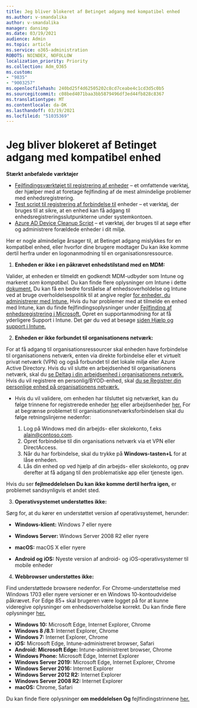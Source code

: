 ```yaml
---
title: Jeg bliver blokeret af Betinget adgang med kompatibel enhed
ms.author: v-smandalika
author: v-smandalika
manager: dansimp
ms.date: 03/19/2021
audience: Admin
ms.topic: article
ms.service: o365-administration
ROBOTS: NOINDEX, NOFOLLOW
localization_priority: Priority
ms.collection: Adm_O365
ms.custom:
- "9835"
- "9003257"
ms.openlocfilehash: 240bd25f4d62505202c8cd7ceabe4c1cd3d5c0b5
ms.sourcegitcommit: c08bed4071baa3bb5879496df3ed44fb828c8367
ms.translationtype: MT
ms.contentlocale: da-DK
ms.lasthandoff: 03/19/2021
ms.locfileid: "51035369"
---
```

# <a name="im-getting-blocked-by-conditional-access-with-compliant-device"></a>Jeg bliver blokeret af Betinget adgang med kompatibel enhed

**Stærkt anbefalede værktøjer**

- [Fejlfindingsværktøjet til registrering af enheder](https://docs.microsoft.com/samples/azure-samples/dsregtool/dsregtool/) – et omfattende værktøj, der hjælper med at foretage fejlfinding af de mest almindelige problemer med enhedsregistrering.
- [Test script til registrering af forbindelse til](https://docs.microsoft.com/samples/azure-samples/testdeviceregconnectivity/testdeviceregconnectivity/) enheder – et værktøj, der bruges til at sikre, at en enhed kan få adgang til enhedsregistreringsslutpunkterne under systemkontoen.
- [Azure AD Device Cleanup Script](https://github.com/mzmaili/AzureADDeviceCleanup) – et værktøj, der bruges til at søge efter og administrere forældede enheder i dit miljø.

Her er nogle almindelige årsager til, at Betinget adgang mislykkes for  en kompatibel enhed, eller hvorfor dine brugere modtager Du kan ikke komme dertil herfra under en logonanmodning til en organisationsressource.

1. **Enheden er ikke i en påkrævet enhedstilstand med en MDM:**

Valider, at enheden er tilmeldt en godkendt MDM-udbyder som Intune og markeret *som kompatibel.* Du kan finde flere oplysninger om Intune i dette [dokument.](https://docs.microsoft.com/mem/intune/enrollment/device-enrollment) Du kan få en bedre forståelse af enhedsoverholdelse og Intune ved at bruge overholdelsespolitik til at angive regler [for enheder, du administrerer med Intune.](https://docs.microsoft.com/mem/intune/protect/device-compliance-get-started) Hvis du har problemer med at tilmelde en enhed med Intune, kan du finde fejlfindingsoplysninger under [Fejlfinding af enhedsregistrering i Microsoft.](https://docs.microsoft.com/troubleshoot/mem/intune/troubleshoot-device-enrollment-in-intune) Opret en supportanmodning for at få yderligere Support i Intune. Det gør du ved at besøge [siden Hjælp og support i Intune.](https://endpoint.microsoft.com/#blade/Microsoft_Intune_DeviceSettings/SupportMenu/helpSupport)

2. **Enheden er ikke forbundet til organisationens netværk:**

For at få adgang til organisationsressourcer skal enheden have forbindelse til organisationens netværk, enten via direkte forbindelse eller et virtuelt privat netværk (VPN) og også forbundet til det lokale miljø eller Azure Active Directory. Hvis du vil slutte en arbejdsenhed til organisationens netværk, skal du [se Deltag i din arbejdsenhed i organisationens netværk.](https://docs.microsoft.com/azure/active-directory/user-help/user-help-join-device-on-network) Hvis du vil registrere en personlig/BYOD-enhed, skal [du se Registrer din personlige enhed på organisationens netværk.](https://docs.microsoft.com/azure/active-directory/user-help/user-help-register-device-on-network)

- Hvis du vil validere, om enheden har tilsluttet sig netværket, kan du følge trinnene for registrerede enheder [her](https://docs.microsoft.com/azure/active-directory/user-help/user-help-register-device-on-network#to-verify-that-youre-registered) eller arbejdsenheder [her.](https://docs.microsoft.com/azure/active-directory/user-help/user-help-join-device-on-network#to-make-sure-youre-joined) For at begrænse problemet til organisationsnetværksforbindelsen skal du følge retningslinjerne nedenfor:

    1. Log på Windows med din arbejds- eller skolekonto, f.eks alain@contoso.com.
    2. Opret forbindelse til din organisations netværk via et VPN eller DirectAccess.
    3. Når du har forbindelse, skal du trykke på **Windows-tasten+L** for at låse enheden.
    4. Lås din enhed op ved hjælp af din arbejds- eller skolekonto, og prøv derefter at få adgang til den problematiske app eller tjeneste igen.

Hvis du ser **fejlmeddelelsen Du kan ikke komme dertil herfra igen,** er problemet sandsynligvis et andet sted.

3. **Operativsystemet understøttes ikke:**

Sørg for, at du kører en understøttet version af operativsystemet, herunder:

- **Windows-klient:** Windows 7 eller nyere

- **Windows Server:** Windows Server 2008 R2 eller nyere

- **macOS:** macOS X eller nyere

- **Android og iOS:** Nyeste version af android- og iOS-operativsystemer til mobile enheder

4. **Webbrowser understøttes ikke:**

Find understøttede browsere nedenfor. For Chrome-understøttelse med Windows 1703 eller nyere versioner er en Windows 10-kontoudvidelse påkrævet. For Edge 85+ skal brugeren være logget på for at kunne videregive oplysninger om enhedsoverholdelse korrekt. Du kan finde flere oplysninger [her.](https://docs.microsoft.com/azure/active-directory/conditional-access/concept-conditional-access-conditions#chrome-support)

- **Windows 10:** Microsoft Edge, Internet Explorer, Chrome
- **Windows 8 /8.1:** Internet Explorer, Chrome
- **Windows 7:** Internet Explorer, Chrome
- **iOS:** Microsoft Edge, Intune-administreret browser, Safari
- **Android:** **Microsoft Edge:** Intune-administreret browser, Chrome
- **Windows Phone:** Microsoft Edge, Internet Explorer
- **Windows Server 2019:** Microsoft Edge, Internet Explorer, Chrome
- **Windows Server 2016:** Internet Explorer
- **Windows Server 2012 R2:** Internet Explorer
- **Windows Server 2008 R2:** Internet Explorer
- **macOS:** Chrome, Safari

Du kan finde flere oplysninger **om meddelelsen Og** fejlfindingstrinnene [her.](https://docs.microsoft.com/azure/active-directory/user-help/user-help-device-remediation)

